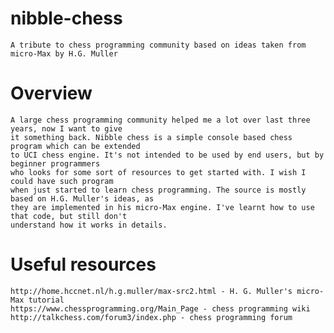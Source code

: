 # nibble-chess
    A tribute to chess programming community based on ideas taken from micro-Max by H.G. Muller

# Overview
    A large chess programming community helped me a lot over last three years, now I want to give
    it something back. Nibble chess is a simple console based chess program which can be extended
    to UCI chess engine. It's not intended to be used by end users, but by beginner programmers
    who looks for some sort of resources to get started with. I wish I could have such program
    when just started to learn chess programming. The source is mostly based on H.G. Muller's ideas, as
    they are implemented in his micro-Max engine. I've learnt how to use that code, but still don't
    understand how it works in details.

# Useful resources
    http://home.hccnet.nl/h.g.muller/max-src2.html - H. G. Muller's micro-Max tutorial
    https://www.chessprogramming.org/Main_Page - chess programming wiki
    http://talkchess.com/forum3/index.php - chess programming forum
